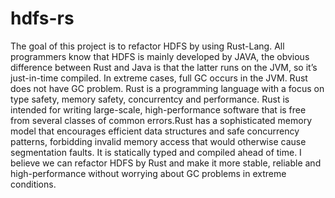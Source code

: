 # hdfs-rs
The goal of this project is to refactor HDFS by using Rust-Lang. All programmers know that HDFS is mainly developed by JAVA, the obvious difference between Rust and Java is that the latter runs on the JVM, so it’s just-in-time compiled. In extreme cases, full GC occurs in the JVM. Rust does not have GC problem. Rust is a programming language with a focus on type safety, memory safety, concurrentcy and performance. Rust is intended for writing large-scale, high-performance software that is free from several classes of common errors.Rust has a sophisticated memory model that encourages efficient data structures and safe concurrency patterns, forbidding invalid memory access that would otherwise cause segmentation faults. It is statically typed and compiled ahead of time. I believe we can refactor HDFS by Rust and make it more stable, reliable and high-performance without worrying about GC problems in extreme conditions.

